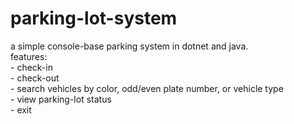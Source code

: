 # parking-lot-system

a simple console-base parking system in dotnet and java.  
features:  
    - check-in  
    - check-out  
    - search vehicles by color, odd/even plate number, or vehicle type  
    - view parking-lot status  
    - exit  
